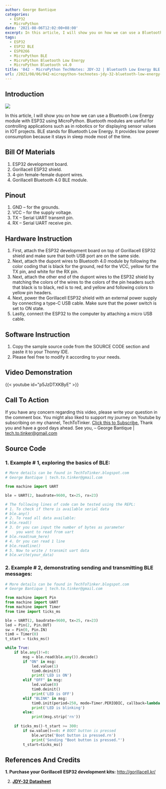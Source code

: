 ```yaml
---
author: George Bantique
categories:
  - ESP32
  - MicroPython
date: '2021-08-06T12:02:00+08:00'
excerpt: In this article, I will show you on how we can use a Bluetooth Low Energy module with ESP32 using MicroPython. Bluetooth modules are useful for controlling applications such as in robotics or for displaying sensor values in IOT projects. BLE stands for Bluetooth Low Energy. It provides low power consumption because it stays in sleep mode most of the time.
tags:
  - ESP32
  - ESP32 BLE
  - ESP8266
  - MicroPython BLE
  - MicroPython Bluetooth Low Energy
  - MicroPython Bluetooth v4.0
title: '042 - MicroPython TechNotes: JDY-32 | Bluetooth Low Energy BLE'
url: /2021/08/06/042-micropython-technotes-jdy-32-bluetooth-low-energy-ble/
---
```


## **Introduction**

![](https://techtotinker.com/wp-content/uploads/2021/08/042-BLE-2Bblogs.png)

In this article, I will show you on how we can use a Bluetooth Low Energy module with ESP32 using MicroPython. Bluetooth modules are useful for controlling applications such as in robotics or for displaying sensor values in IOT projects. BLE stands for Bluetooth Low Energy. It provides low power consumption because it stays in sleep mode most of the time.

## **Bill Of Materials**
1. ESP32 development board.
2. Gorillacell ESP32 shield.
3. 4-pin female-female dupont wires.
4. Gorillacell Bluetooth 4.0 BLE module.

## **Pinout**
1. GND – for the grounds.
2. VCC – for the supply voltage.
3. TX – Serial UART transmit pin.
4. RX – Serial UART receive pin.

## **Hardware Instruction**
1. First, attach the ESP32 development board on top of Gorillacell ESP32 shield and make sure that both USB port are on the same side.
2. Next, attach the dupont wires to Bluetooth 4.0 module by following the color coding that is black for the ground, red for the VCC, yellow for the TX pin, and white for the RX pin.
3. Next, attach the other end of the dupont wires to the ESP32 shield by matching the colors of the wires to the colors of the pin headers such that black is to black, red is to red, and yellow and following colors to yellow pin headers.
4. Next, power the Gorillacell ESP32 shield with an external power supply by connecting a type-C USB cable. Make sure that the power switch is set to ON state.
5. Lastly, connect the ESP32 to the computer by attaching a micro USB cable.

## **Software Instruction**
1. Copy the sample source code from the SOURCE CODE section and paste it to your Thonny IDE.
2. Please feel free to modify it according to your needs.

## **Video Demonstration**
{{< youtube id="p5JzDTXKByE" >}} 

## **Call To Action**
If you have any concern regarding this video, please write your question in the comment box.
You might also liked to support my journey on Youtube by subscribing on my channel, TechToTinker. [Click this to Subscribe.](https://www.youtube.com/c/TechToTinker?sub_confirmation=1)
Thank you and have a good days ahead.
See you,
– George Bantique | tech.to.tinker@gmail.com

## **Source Code**

### 1. Example # 1, exploring the basics of BLE:

```py { lineNos="true" wrap="true" }
# More details can be found in TechToTinker.blogspot.com 
# George Bantique | tech.to.tinker@gmail.com

from machine import UART

ble = UART(2, baudrate=9600, tx=25, rx=23)

# The following lines of code can be tested using the REPL:
# 1. To check if there is available serial data
# ble.any()
# 2. To read all data available:
# ble.read()
# 3. Or you can input the number of bytes as parameter
#    you want to read from uart
# ble.read(num_here)
# 4. Or you can read 1 line
# ble.readline()
# 5. Now to write / transmit uart data
# ble.write(your_data)

```

### 2. Example # 2, demonstrating sending and transmitting BLE messages:

```py { lineNos="true" wrap="true" }
# More details can be found in TechToTinker.blogspot.com 
# George Bantique | tech.to.tinker@gmail.com

from machine import Pin
from machine import UART
from machine import Timer
from time import ticks_ms

ble = UART(2, baudrate=9600, tx=25, rx=23)
led = Pin(2, Pin.OUT)
sw = Pin(0, Pin.IN)
tim0 = Timer(0)
t_start = ticks_ms()

while True:
    if ble.any()!=0:
        msg = ble.read(ble.any()).decode()
        if "ON" in msg:
            led.value(1)
            tim0.deinit()
            print('LED is ON')
        elif "OFF" in msg:
            led.value(0)
            tim0.deinit()
            print('LED is OFF')
        elif "BLINK" in msg:
            tim0.init(period=250, mode=Timer.PERIODIC, callback=lambda t: led.value(not led.value()))
            print('LED is blinking')
        else:
            print(msg.strip('rn'))
            
    if ticks_ms()-t_start >= 300:
        if sw.value()==0: # BOOT button is pressed
            ble.write('Boot button is pressed.rn')
            print('Sending "Boot button is pressed."')
        t_start=ticks_ms()

```

## **References And Credits**
**1. Purchase your Gorillacell ESP32 development kits:**
<http://gorillacell.kr/>

2. [**JDY-32 Datasheet**](http://myosuploads3.banggood.com/products/20190517/20190517042519JDY32.pdf)

